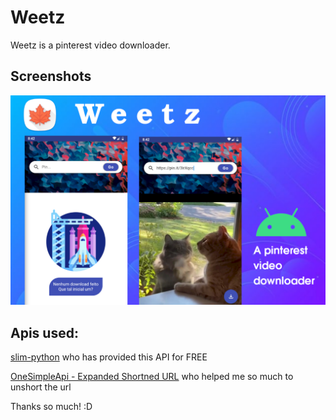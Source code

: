 # Weetz
 Weetz is a pinterest video downloader.

## Screenshots
![screenshot](https://github.com/HDG-Gabriel/weetz/blob/main/screenshots/banner.png)

## Apis used:
[slim-python](https://github.com/slim-python/pinterest-video-downloader-free-api)
who has provided this API for FREE 

[OneSimpleApi - Expanded Shortned URL](https://onesimpleapi.com/docs/url-unshorten)
who helped me so much to unshort the url

Thanks so much! :D
